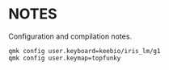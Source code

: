 # NOTES

Configuration and compilation notes.

```
qmk config user.keyboard=keebio/iris_lm/g1
qmk config user.keymap=topfunky
```

